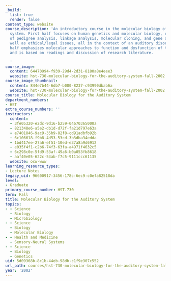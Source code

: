 ```yaml
---
_build:
  list: true
  render: false
content_type: website
course_description: 'An introductory course in the molecular biology of the auditory
  system. First half focuses on human genetics and molecular biology, covering fundamentals
  of pedigree analysis, linkage analysis, molecular cloning, and gene analysis as
  well as ethical/legal issues, all in the context of an auditory disorder. Second
  half emphasizes molecular approaches to function and dysfunction of the cochlea,
  and is based on readings and discussion of research literature.

  '
course_image:
  content: 64470994-f939-29d4-2d31-8180a8e4eee3
  website: hst-730-molecular-biology-for-the-auditory-system-fall-2002
course_image_thumbnail:
  content: 844e7b44-6db7-b000-8237-c93990dbab6a
  website: hst-730-molecular-biology-for-the-auditory-system-fall-2002
course_title: Molecular Biology for the Auditory System
department_numbers:
- HST
extra_course_numbers: ''
instructors:
  content:
  - 3fe05320-e2dc-9d16-b259-04670365000a
  - 821348e6-a5e2-db1d-d72f-fa21d797e63a
  - e7401846-9ac9-35b9-82f8-cd91adbfb92b
  - 6c106618-f9b8-4d53-53cd-3b3dba34edda
  - 1bd417ee-27a6-ef51-10ed-e37a8a9d6912
  - e035f4f1-c2b6-74f3-63fa-a4971f4632c5
  - 6c298c0e-5fd9-53af-49a6-b0a053fb8618
  - aaf40e05-622c-54ab-f7c5-9111ccc61135
  website: ocw-www
learning_resource_types:
- Lecture Notes
legacy_uid: 96600917-3456-178c-6ec9-c0efa82518da
level:
- Graduate
primary_course_number: HST.730
term: Fall
title: Molecular Biology for the Auditory System
topics:
- - Science
  - Biology
  - Microbiology
- - Science
  - Biology
  - Molecular Biology
- - Health and Medicine
  - Sensory-Neural Systems
- - Science
  - Biology
  - Genetics
uid: 5d09368b-8c1b-44eb-98db-c1f9e307c552
url_path: courses/hst-730-molecular-biology-for-the-auditory-system-fall-2002
year: '2002'
---
```

